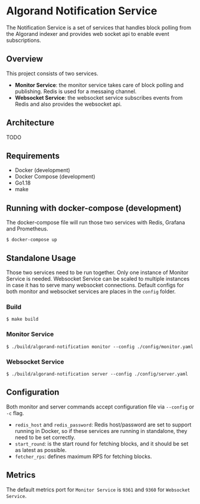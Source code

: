 # Algorand Notification Service
The Notification Service is a set of services that handles block polling from the Algorand indexer and provides web socket api to enable event subscriptions.

## Overview
This project consists of two services.
- **Monitor Service**: the monitor service takes care of block polling and publishing. Redis is used for a messaing channel.
- **Websocket Service**: the websocket service subscribes events from Redis and also provides the websocket api.

## Architecture
TODO

## Requirements
- Docker (development)
- Docker Compose (development)
- Go1.18
- make

## Running with docker-compose (development)
The docker-compose file will run those two services with Redis, Grafana and Prometheus.
```shell
$ docker-compose up
```

## Standalone Usage
Those two services need to be run together. Only one instance of Monitor Service is needed. Websocket Service can be scaled to multiple instances in case it has to serve many websocket connections. Default configs for both monitor and websocket services are places in the `config` folder.

### Build
```shell
$ make build
```

### Monitor Service
```shell
$ ./build/algorand-notification monitor --config ./config/monitor.yaml
```

### Websocket Service
```shell
$ ./build/algorand-notification server --config ./config/server.yaml
```

## Configuration
Both monitor and server commands accept configuration file via `--config` or `-c` flag. 
- `redis_host` and `redis_password`: Redis host/password are set to support running in Docker, so if these services are running in standalone, they need to be set correctly.
- `start_round`: is the start round for fetching blocks, and it should be set as latest as possible.
- `fetcher_rps`: defines maximum RPS for fetching blocks.

## Metrics
The default metrics port for `Monitor Service` is `9361` and `9360` for `Websocket Service`.
